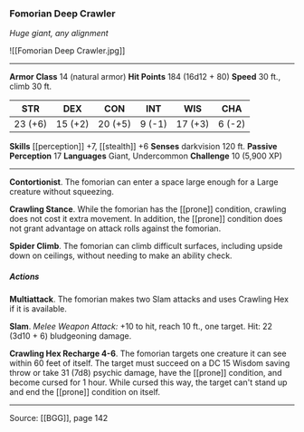 ### Fomorian Deep Crawler
_Huge giant, any alignment_

![[Fomorian Deep Crawler.jpg]]




---

**Armor Class** 14 (natural armor)
**Hit Points** 184 (16d12 + 80)
**Speed** 30 ft., climb 30 ft.

| STR     | DEX     | CON     | INT     | WIS     | CHA     |
|---------|---------|---------|---------|---------|---------|
| 23 (+6) | 15 (+2) | 20 (+5) | 9 (-1) | 17 (+3) | 6 (-2) |

**Skills** [[perception]] +7, [[stealth]] +6
**Senses** darkvision 120 ft.
**Passive Perception** 17
**Languages** Giant, Undercommon
**Challenge** 10 (5,900 XP)

---

**Contortionist**. The fomorian can enter a space large enough for a Large creature without squeezing.

**Crawling Stance**. While the fomorian has the [[prone]] condition, crawling does not cost it extra movement. In addition, the [[prone]] condition does not grant advantage on attack rolls against the fomorian.

**Spider Climb**. The fomorian can climb difficult surfaces, including upside down on ceilings, without needing to make an ability check.

##### Actions
**Multiattack**. The fomorian makes two Slam attacks and uses Crawling Hex if it is available.

**Slam**. _Melee Weapon Attack:_ +10 to hit, reach 10 ft., one target. Hit: 22 (3d10 + 6) bludgeoning damage.

**Crawling Hex Recharge 4-6**. The fomorian targets one creature it can see within 60 feet of itself. The target must succeed on a DC 15 Wisdom saving throw or take 31 (7d8) psychic damage, have the [[prone]] condition, and become cursed for 1 hour. While cursed this way, the target can't stand up and end the [[prone]] condition on itself.


---

Source: [[BGG]], page 142